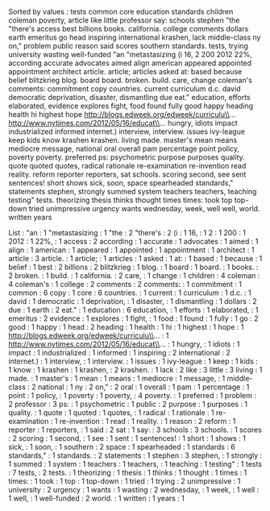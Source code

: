 Sorted by values :
tests common core education standards children coleman poverty, article like little professor say: schools stephen "the "there's access best billions books. california. college comments dollars earth emeritus go head inspiring international krashen, lack middle-class ny on," problem public reason said scores southern standards. tests, trying university wasting well-funded "an "metastasizing (i 16, 2 200 2012 22%, according accurate advocates aimed align american appeared appointed appointment architect article. article; articles asked at: based because belief blitzkrieg blog. board board. broken. build. care, change coleman's comments: commitment copy countries. current curriculum d.c. david democratic deprivation, disaster, dismantling due eat." education, efforts elaborated, evidence explores fight, food found fully good happy heading health hi highest hope http://blogs.edweek.org/edweek/curriculu\\... http://www.nytimes.com/2012/05/16/educat\\... hungry, idiots impact industrialized informed internet.) interview, interview. issues ivy-league keep kids know krashen krashen. living made. master's mean means mediocre message, national oral overall pam percentage point policy, poverty poverty. preferred ps: psychometric purpose purposes quality. quote quoted quotes, radical rationale re-examination re-invention read reality. reform reporter reporters, sat schools. scoring second, see sent sentences! short shows sick, soon, space spearheaded standards," statements stephen, strongly summed system teachers teachers, teaching testing" tests. theorizing thesis thinks thought times times: took top top-down tried unimpressive urgency wants wednesday, week, well well, world. written years 

List :
"an : 1
"metastasizing : 1
"the : 2
"there's : 2
(i : 1
16, : 1
2 : 1
200 : 1
2012 : 1
22%, : 1
access : 2
according : 1
accurate : 1
advocates : 1
aimed : 1
align : 1
american : 1
appeared : 1
appointed : 1
appointment : 1
architect : 1
article : 3
article. : 1
article; : 1
articles : 1
asked : 1
at: : 1
based : 1
because : 1
belief : 1
best : 2
billions : 2
blitzkrieg : 1
blog. : 1
board : 1
board. : 1
books. : 2
broken. : 1
build. : 1
california. : 2
care, : 1
change : 1
children : 4
coleman : 4
coleman's : 1
college : 2
comments : 2
comments: : 1
commitment : 1
common : 6
copy : 1
core : 6
countries. : 1
current : 1
curriculum : 1
d.c. : 1
david : 1
democratic : 1
deprivation, : 1
disaster, : 1
dismantling : 1
dollars : 2
due : 1
earth : 2
eat." : 1
education : 6
education, : 1
efforts : 1
elaborated, : 1
emeritus : 2
evidence : 1
explores : 1
fight, : 1
food : 1
found : 1
fully : 1
go : 2
good : 1
happy : 1
head : 2
heading : 1
health : 1
hi : 1
highest : 1
hope : 1
http://blogs.edweek.org/edweek/curriculu\\... : 1
http://www.nytimes.com/2012/05/16/educat\\... : 1
hungry, : 1
idiots : 1
impact : 1
industrialized : 1
informed : 1
inspiring : 2
international : 2
internet.) : 1
interview, : 1
interview. : 1
issues : 1
ivy-league : 1
keep : 1
kids : 1
know : 1
krashen : 1
krashen, : 2
krashen. : 1
lack : 2
like : 3
little : 3
living : 1
made. : 1
master's : 1
mean : 1
means : 1
mediocre : 1
message, : 1
middle-class : 2
national : 1
ny : 2
on," : 2
oral : 1
overall : 1
pam : 1
percentage : 1
point : 1
policy, : 1
poverty : 1
poverty, : 4
poverty. : 1
preferred : 1
problem : 2
professor : 3
ps: : 1
psychometric : 1
public : 2
purpose : 1
purposes : 1
quality. : 1
quote : 1
quoted : 1
quotes, : 1
radical : 1
rationale : 1
re-examination : 1
re-invention : 1
read : 1
reality. : 1
reason : 2
reform : 1
reporter : 1
reporters, : 1
said : 2
sat : 1
say: : 3
schools : 3
schools. : 1
scores : 2
scoring : 1
second, : 1
see : 1
sent : 1
sentences! : 1
short : 1
shows : 1
sick, : 1
soon, : 1
southern : 2
space : 1
spearheaded : 1
standards : 6
standards," : 1
standards. : 2
statements : 1
stephen : 3
stephen, : 1
strongly : 1
summed : 1
system : 1
teachers : 1
teachers, : 1
teaching : 1
testing" : 1
tests : 7
tests, : 2
tests. : 1
theorizing : 1
thesis : 1
thinks : 1
thought : 1
times : 1
times: : 1
took : 1
top : 1
top-down : 1
tried : 1
trying : 2
unimpressive : 1
university : 2
urgency : 1
wants : 1
wasting : 2
wednesday, : 1
week, : 1
well : 1
well, : 1
well-funded : 2
world. : 1
written : 1
years : 1
